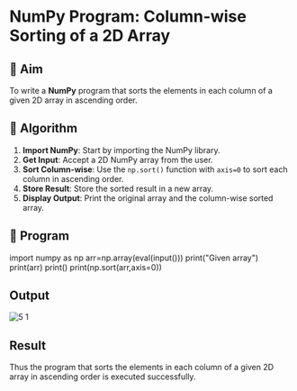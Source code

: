 # NumPy Program: Column-wise Sorting of a 2D Array

## 🎯 Aim
To write a **NumPy** program that sorts the elements in each column of a given 2D array in ascending order.

## 🧠 Algorithm

1. **Import NumPy**: Start by importing the NumPy library.
2. **Get Input**: Accept a 2D NumPy array from the user.
3. **Sort Column-wise**: Use the `np.sort()` function with `axis=0` to sort each column in ascending order.
4. **Store Result**: Store the sorted result in a new array.
5. **Display Output**: Print the original array and the column-wise sorted array.

## 🧾 Program
import numpy as np
arr=np.array(eval(input()))
print("Given array")
print(arr)
print()
print(np.sort(arr,axis=0))

## Output
![5 1](https://github.com/user-attachments/assets/50d13b34-1bda-4764-aeb1-b5fc7147bdb0)
## Result
Thus the program that sorts the elements in each column of a given 2D array in ascending order is executed successfully.
